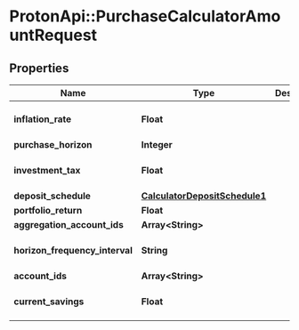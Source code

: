 # ProtonApi::PurchaseCalculatorAmountRequest

## Properties
Name | Type | Description | Notes
------------ | ------------- | ------------- | -------------
**inflation_rate** | **Float** |  | [optional] [default to 0.0]
**purchase_horizon** | **Integer** |  | 
**investment_tax** | **Float** |  | [optional] [default to 0.0]
**deposit_schedule** | [**CalculatorDepositSchedule1**](CalculatorDepositSchedule1.md) |  | [optional] 
**portfolio_return** | **Float** |  | 
**aggregation_account_ids** | **Array&lt;String&gt;** |  | [optional] 
**horizon_frequency_interval** | **String** |  | [optional] [default to &#39;year&#39;]
**account_ids** | **Array&lt;String&gt;** |  | [optional] 
**current_savings** | **Float** |  | [optional] [default to 0.0]


